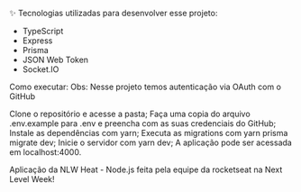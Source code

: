 ✨ Tecnologias utilizadas para desenvolver esse projeto:
- TypeScript
- Express
- Prisma
- JSON Web Token
- Socket.IO

Como executar: 
Obs: Nesse projeto temos autenticação via OAuth com o GitHub

Clone o repositório e acesse a pasta;
Faça uma copia do arquivo .env.example para .env e preencha com as suas credenciais do GitHub;
Instale as dependências com yarn;
Executa as migrations com yarn prisma migrate dev;
Inicie o servidor com yarn dev;
A aplicação pode ser acessada em localhost:4000.

Aplicação da NLW Heat - Node.js feita pela equipe da rocketseat na Next Level Week!